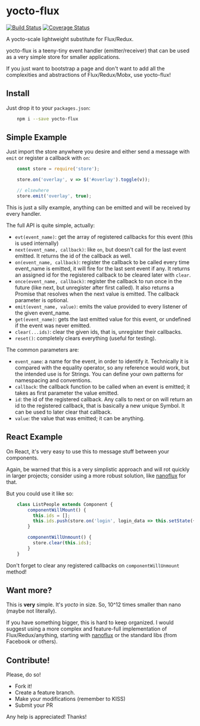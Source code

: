 # yocto-flux

[![Build Status](https://travis-ci.org/luanpotter/yocto-flux.svg?branch=master)](https://travis-ci.org/luanpotter/yocto-flux) [![Coverage Status](https://coveralls.io/repos/github/luanpotter/yocto-flux/badge.svg?branch=master)](https://coveralls.io/github/luanpotter/yocto-flux?branch=master)

A yocto-scale lightweight substitute for Flux/Redux.

yocto-flux is a teeny-tiny event handler (emitter/receiver) that can be used as a very simple store for smaller applications.

If you just want to bootstrap a page and don't want to add all the complexities and abstractions of Flux/Redux/Mobx, use yocto-flux!

## Install

Just drop it to your `packages.json`:

```bash
    npm i --save yocto-flux
```

## Simple Example

Just import the store anywhere you desire and either send a message with `emit` or register a callback with `on`:

```javascript
    const store = require('store');

    store.on('overlay', v => $('#overlay').toggle(v));

    // elsewhere
    store.emit('overlay', true);
```

This is just a silly example, anything can be emitted and will be received by every handler.

The full API is quite simple, actually:

 * `evt(event_name)`: get the array of registered callbacks for this event (this is used internally)
 * `next(event_name, callback)`: like `on`, but doesn't call for the last event emitted. It returns the id of the callback as well.
 * `on(event_name, callback)`: register the callback to be called every time event_name is emitted, it will fire for the last sent event if any. It returns an assigned id for the registered callback to be cleared later with `clear`.
 * `once(event_name, callback)`: register the callback to run once in the future (like next, but unregister after first called). It also returns a Promise that resolves when the next value is emitted. The callback parameter is optional.
 * `emit(event_name, value)`: emits the value provided to every listener of the given event_name.
 * `get(event_name)`: gets the last emitted value for this event, or undefined if the event was never emitted.
 * `clear(...ids)`: clear the given ids, that is, unregister their callbacks.
 * `reset()`: completely clears everything (useful for testing).

The common parameters are:

 * `event_name`: a name for the event, in order to identify it. Technically it is compared with the equality operator, so any reference would work, but the intended use is for Strings. You can define your own patterns for namespacing and conventions.
 * `callback`: the callback function to be called when an event is emitted; it takes as first parameter the value emitted.
 * `id`: the id of the registered callback. Any calls to next or on will return an id to the registered callback, that is basically a new unique Symbol. It can be used to later clear that callback.
 * `value`: the value that was emitted; it can be anything.

## React Example

On React, it's very easy to use this to message stuff between your components.

Again, be warned that this is a very simplistic approach and will rot quickly in larger projects; consider using a more robust solution, like <a href="https://github.com/ohager/nanoflux">nanoflux</a> for that.

But you could use it like so:

```javascript
    class ListPeople extends Component {
        componentWillMount() {
          this.ids = [];
          this.ids.push(store.on('login', login_data => this.setState({ login_data })));
        }

        componentWillUnmount() {
          store.clear(this.ids);
        }
    }
```

Don't forget to clear any registered callbacks on `componentWillUnmount` method!

## Want more?

This is **very** simple. It's *yocto* in size. So, 10^12 times smaller than nano (maybe not literally).

If you have something bigger, this is hard to keep organized. I would suggest using a more complex and feature-full implementation of Flux/Redux/anything, starting with <a href="https://github.com/ohager/nanoflux">nanoflux</a> or the standard libs (from Facebook or others).

## Contribute!

Please, do so!

* Fork it!
* Create a feature branch.
* Make your modifications (remember to KISS)
* Submit your PR

Any help is appreciated! Thanks!

